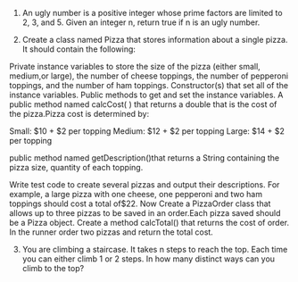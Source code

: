 1. An ugly number is a positive integer whose prime factors are limited to 2, 3, and 5. Given an integer n, return 
true if n is an ugly number.

2. Create a class named Pizza that stores information about a single pizza. It should contain the following:

Private instance variables to store the size of the pizza  (either small, medium,or large), the number of cheese
toppings, the number of pepperoni toppings, and the number of ham toppings.
Constructor(s) that set all of the instance variables.
Public methods to get and set the instance variables.
A public method named calcCost( ) that returns a double that is the cost of the pizza.Pizza cost is determined by:

Small: $10 + $2 per topping
Medium: $12 + $2 per topping
Large: $14 + $2 per topping

public method named getDescription()that returns a String containing the pizza size, quantity of each topping.

Write test code to create several pizzas and
output their descriptions. For example, a large pizza with one cheese, one pepperoni and two ham toppings should cost
a
total of$22. Now Create a PizzaOrder class that allows up to three pizzas to be saved in an order.Each pizza saved
should be a Pizza object. Create a method calcTotal() that returns the cost of order. In the runner order two pizzas
and return the total cost.

3. You are climbing a staircase. It takes n steps to reach the top.
Each time you can either climb 1 or 2 steps. In how many distinct ways can you climb to the top?